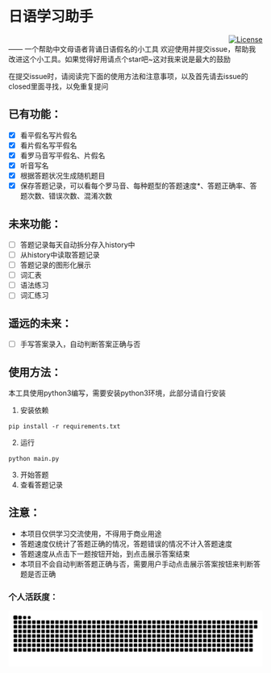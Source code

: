 # 日语学习助手
<div align="right">
    <a href="https://raw.githubusercontent.com/PinkYuDeer/JapaneseLearningHelper/master/LICENSE"><img alt="License" src="https://img.shields.io/github/license/PinkYuDeer/JapaneseLearningHelper"></a>
</div>
                 —— 一个帮助中文母语者背诵日语假名的小工具
欢迎使用并提交issue，帮助我改进这个小工具。如果觉得好用请点个star吧~这对我来说是最大的鼓励

在提交issue时，请阅读完下面的使用方法和注意事项，以及首先请去issue的closed里面寻找，以免重复提问

## 已有功能：
- [x] 看平假名写片假名
- [x] 看片假名写平假名
- [x] 看罗马音写平假名、片假名
- [x] 听音写名
- [x] 根据答题状况生成随机题目
- [x] 保存答题记录，可以看每个罗马音、每种题型的答题速度*、答题正确率、答题次数、错误次数、混淆次数

## 未来功能：
- [ ] 答题记录每天自动拆分存入history中
- [ ] 从history中读取答题记录
- [ ] 答题记录的图形化展示
- [ ] 词汇表
- [ ] 语法练习
- [ ] 词汇练习

## 遥远的未来：
- [ ] 手写答案录入，自动判断答案正确与否

## 使用方法：
本工具使用python3编写，需要安装python3环境，此部分请自行安装
1. 安装依赖
```shell
pip install -r requirements.txt
```
2. 运行
```shell
python main.py
```
3. 开始答题
4. 查看答题记录

## 注意：
- 本项目仅供学习交流使用，不得用于商业用途
- 答题速度仅统计了答题正确的情况，答题错误的情况不计入答题速度
- 答题速度从点击下一题按钮开始，到点击展示答案结束
- 本项目不会自动判断答题正确与否，需要用户手动点击展示答案按钮来判断答题是否正确



### 个人活跃度：
<picture>
  <source media="(prefers-color-scheme: dark)" srcset="https://raw.githubusercontent.com/PinkYuDeer/JapaneseLearningHelper/snk/github-contribution-grid-snake-dark.svg" />
  <source media="(prefers-color-scheme: light)" srcset="https://raw.githubusercontent.com/PinkYuDeer/JapaneseLearningHelper/snk/github-contribution-grid-snake.svg" />
  <img alt="github-snake" src="https://raw.githubusercontent.com/PinkYuDeer/JapaneseLearningHelper/snk/github-contribution-grid-snake.svg" />
</picture>